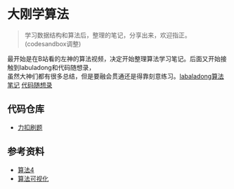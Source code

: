 # 大刚学算法
> 学习数据结构和算法后，整理的笔记，分享出来，欢迎指正。(codesandbox调整)

最开始是在B站看的左神的算法视频，决定开始整理算法学习笔记。后面又开始接触到labuladong和代码随想录，<br/>虽然大神们都有很多总结，但是要融会贯通还是得靠刻意练习。<a href='https://labaladong.github.io/algo'>labaladong算法笔记</a> <a href='https://programmercarl.com/'>代码随想录</a>

## 代码仓库
* [力扣刷题](https://gitee.com/mgang/leet-code)

## 参考资料
* [算法4](https://algs4.cs.princeton.edu/home/) 
* [算法可视化](https://www.cs.usfca.edu/~galles/visualization/Algorithms.html)